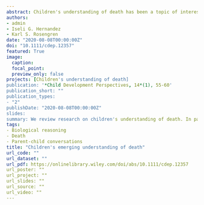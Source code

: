 ```yaml
---
abstract: Children's understanding of death has been a topic of interest to researchers investigating the development of children's thinking and clinicians focusing on how children cope with the death of a loved one. Traditionally, researchers in cognitive development have studied death from a biological perspective. Current research suggests that exploring religious and spiritual conceptualizations might enrich our understanding of how children come to think about death. In this article, we review different methodological approaches that suggest that children form their understanding of death by engaging in conversations with and asking questions of family members, consuming cultural products, and participating in cultural rituals. We provide examples of how children combine different belief systems to form their understanding of death. We conclude by discussing recent research on how deathrelated socialization might be related to coping and bereavement after the death of a loved one.
authors:
- admin
- Iseli G. Hernandez
- Karl S. Rosengren
date: "2020-08-08T00:00:00Z"
doi: "10.1111/cdep.12357"
featured: True
image:
  caption: 
  focal_point: 
  preview_only: false
projects: [Children's understanding of death]
publication: '*Child Development Perspectives, 14*(1), 55-60'
publication_short: ""
publication_types:
- "2"
publishDate: "2020-08-08T00:00:00Z"
slides: 
summary: We review research on children's understanding of death. In particular we examine how children learn about death by talking with parents, consuming media, and participating in cultural rituals. 
tags:
- Biological reasoning
- Death
- Parent-child conversations
title: "Children's emerging understanding of death"
url_code: ""
url_dataset: ""
url_pdf: https://onlinelibrary.wiley.com/doi/abs/10.1111/cdep.12357
url_poster: ""
url_project: ""
url_slides: ""
url_source: ""
url_video: ""
---
```

